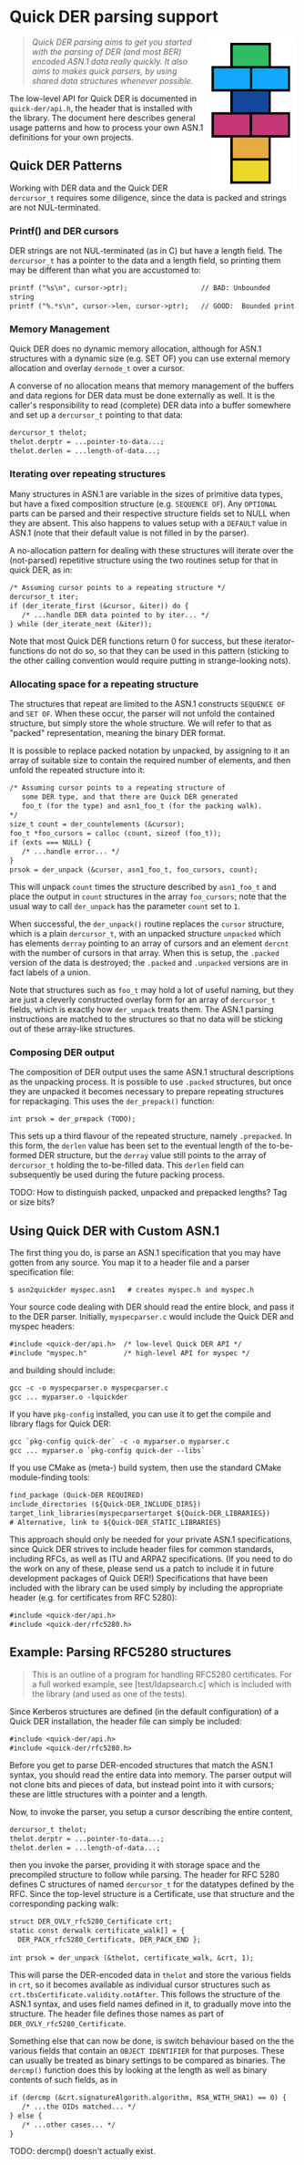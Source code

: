 # Quick DER parsing support

<img alt="Quick DER logo" src="quick-der-logo.png" style="float: right;"/>

> *Quick DER parsing aims to get you started with the parsing of DER (and most
> BER) encoded ASN.1 data really quickly.  It also aims to makes quick parsers,
> by using shared data structures whenever possible.*

The low-level API for Quick DER is documented in `quick-der/api.h`, the
header that is installed with the library. The document here describes
general usage patterns and how to process your own ASN.1 definitions
for your own projects.

## Quick DER Patterns

Working with DER data and the Quick DER `dercursor_t` requires some diligence,
since the data is packed and strings are not NUL-terminated.

### Printf() and DER cursors

DER strings are not NUL-terminated (as in C) but have a length field.
The `dercursor_t` has a pointer to the data and a length field, so
printing them may be different than what you are accustomed to:

    printf ("%s\n", cursor->ptr);                  // BAD: Unbounded string
    printf ("%.*s\n", cursor->len, cursor->ptr);   // GOOD:  Bounded print

### Memory Management

Quick DER does no dynamic memory allocation, although for ASN.1
structures with a dynamic size (e.g. SET OF) you can use external
memory allocation and overlay `dernode_t` over a cursor.

A converse of no allocation means that memory management of
the buffers and data regions for DER data must be done externally
as well. It is the caller's responsibility to read (complete)
DER data into a buffer somewhere and set up a `dercursor_t`
pointing to that data:

    dercursor_t thelot;
    thelot.derptr = ...pointer-to-data...;
    thelot.derlen = ...length-of-data...;

### Iterating over repeating structures

Many structures in ASN.1 are variable in the sizes of primitive data types,
but have a fixed composition structure (e.g. `SEQUENCE OF`).  Any `OPTIONAL`
parts can be parsed and their respective structure fields set to NULL when
they are absent.  This also happens to values setup with a `DEFAULT` value
in ASN.1 (note that their default value is not filled in by the parser).

A no-allocation pattern for dealing with these structures will iterate over
the (not-parsed) repetitive structure using the two routines setup for
that in quick DER, as in:

    /* Assuming cursor points to a repeating structure */
    dercursor_t iter;
    if (der_iterate_first (&cursor, &iter)) do {
       /* ...handle DER data pointed to by iter... */
    } while (der_iterate_next (&iter));

Note that most Quick DER functions return 0 for success, but these
iterator-functions do not do so, so that they can be used in this
pattern (sticking to the other calling convention would require
putting in strange-looking nots).

### Allocating space for a repeating structure

The structures that repeat are limited to the ASN.1 constructs
`SEQUENCE OF` and `SET OF`.  When these occur, the parser will not unfold
the contained structure, but simply store the whole structure.  We will
refer to that as "packed" representation, meaning the binary DER format.

It is possible to replace packed notation by unpacked, by assigning to it
an array of suitable size to contain the required number of elements,
and then unfold the repeated structure into it:

    /* Assuming cursor points to a repeating structure of
       some DER type, and that there are Quick DER generated
       foo_t (for the type) and asn1_foo_t (for the packing walk).
    */
    size_t count = der_countelements (&cursor);
    foo_t *foo_cursors = calloc (count, sizeof (foo_t));
    if (exts === NULL) {
       /* ...handle error... */
    }
    prsok = der_unpack (&cursor, asn1_foo_t, foo_cursors, count);

This will unpack `count` times the structure described by `asn1_foo_t` and
place the output in `count` structures in the array `foo_cursors`; note that
the usual way to call `der_unpack` has the parameter `count` set to `1`.

When successful, the `der_unpack()` routine replaces the `cursor`
structure, which is a plain `dercursor_t`, with an unpacked structure
`unpacked` which has elements `derray` pointing to an array of cursors and
an element `dercnt` with the number of cursors in that array.  When this
is setup, the `.packed` version of the data is destroyed; the `.packed` and
`.unpacked` versions are in fact labels of a union.

Note that structures such as `foo_t` may hold a lot of useful naming, but
they are just a cleverly constructed overlay form for an array of
`dercursor_t` fields, which is exactly how `der_unpack` treats them.  The
ASN.1 parsing instructions are matched to the structures so that no data
will be sticking out of these array-like structures.

### Composing DER output

The composition of DER output uses the same ASN.1 structural descriptions as
the unpacking process.  It is possible to use `.packed` structures, but once
they are unpacked it becomes necessary to prepare repeating structures for
repackaging.  This uses the `der_prepack()` function:

    int prsok = der_prepack (TODO);

This sets up a third flavour of the repeated structure, namely `.prepacked`.
In this form, the `derlen` value has been set to the eventual length of
the to-be-formed DER structure, but the `derray` value still points to the
array of `dercursor_t` holding the to-be-filled data.  This `derlen` field
can subsequently be used during the future packing process.

TODO: How to distinguish packed, unpacked and prepacked lengths?  Tag or size bits?


## Using Quick DER with Custom ASN.1

The first thing you do, is parse an ASN.1 specification that you may have
gotten from any source.  You map it to a header file and a parser
specification file:

    $ asn2quickder myspec.asn1   # creates myspec.h and myspec.h

Your source code dealing with DER should read the entire block, and pass it to
the DER parser.  Initially, `myspecparser.c` would include the
Quick DER and myspec headers:

    #include <quick-der/api.h>  /* low-level Quick DER API */
    #include "myspec.h"         /* high-level API for myspec */

and building should include:

    gcc -c -o myspecparser.o myspecparser.c
    gcc ... myparser.o -lquickder

If you have `pkg-config` installed, you can use it to get the
compile and library flags for Quick DER:

    gcc `pkg-config quick-der` -c -o myparser.o myparser.c
    gcc ... myparser.o `pkg-config quick-der --libs`

If you use CMake as (meta-) build system, then use the standard
CMake module-finding tools:

    find_package (Quick-DER REQUIRED)
    include_directories (${Quick-DER_INCLUDE_DIRS})
    target_link_libraries(myspecparsertarget ${Quick-DER_LIBRARIES})
    # Alternative, link to ${Quick-DER_STATIC_LIBRARIES}

This approach should only be needed for your private ASN.1 specifications,
since Quick DER strives to include header files for common standards,
including RFCs, as well as ITU and ARPA2 specifications.  (If you need to do
the work on any of these, please send us a patch to include it in future
development packages of Quick DER!)  Specifications that have been included
with the library can be used simply by including the appropriate header
(e.g. for certificates from RFC 5280):

    #include <quick-der/api.h>
    #include <quick-der/rfc5280.h>


## Example: Parsing RFC5280 structures

> This is an outline of a program for handling RFC5280 certificates.
> For a full worked example, see [test/ldapsearch.c] which is included
> with the library (and used as one of the tests).

Since Kerberos structures are defined (in the default configuration) of
a Quick DER installation, the header file can simply be included:

    #include <quick-der/api.h>
    #include <quick-der/rfc5280.h>

Before you get to parse DER-encoded structures that match the ASN.1 syntax,
you should read the entire data into memory.  The parser output will not
clone bits and pieces of data, but instead point into it with cursors; these
are little structures with a pointer and a length.

Now, to invoke the parser, you setup a cursor describing the entire content,

    dercursor_t thelot;
    thelot.derptr = ...pointer-to-data...;
    thelot.derlen = ...length-of-data...;

then you invoke the parser, providing it with storage space and the
precompiled structure to follow while parsing. The header for RFC 5280
defines C structures of named `dercursor_t` for the datatypes defined
by the RFC. Since the top-level structure is a Certificate, use that
structure and the corresponding packing walk:

    struct DER_OVLY_rfc5280_Certificate crt;
    static const derwalk certificate_walk[] = {
      DER_PACK_rfc5280_Certificate, DER_PACK_END };

    int prsok = der_unpack (&thelot, certificate_walk, &crt, 1);

This will parse the DER-encoded data in `thelot` and store the various fields
in `crt`, so it becomes available as individual cursor structures such as
`crt.tbsCertificate.validity.notAfter`.  This follows the structure of the
ASN.1 syntax, and uses field names defined in it, to gradually move into
the structure.  The header file defines those names as part of
`DER_OVLY_rfc5280_Certificate`.

Something else that can now be done, is switch behaviour based on the the
various fields that contain an `OBJECT IDENTIFIER` for that purposes.  These
can usually be treated as binary settings to be compared as binaries.  The
`dercmp()` function does this by looking at the length as well as binary
contents of such fields, as in

    if (dercmp (&crt.signatureAlgorith.algorithm, RSA_WITH_SHA1) == 0) {
       /* ...the OIDs matched... */
    } else {
       /* ...other cases... */
    }

TODO: dercmp() doesn't actually exist.

